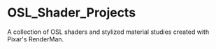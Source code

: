 # OSL_Shader_Projects
A collection of OSL shaders and stylized material studies created with Pixar's RenderMan.
